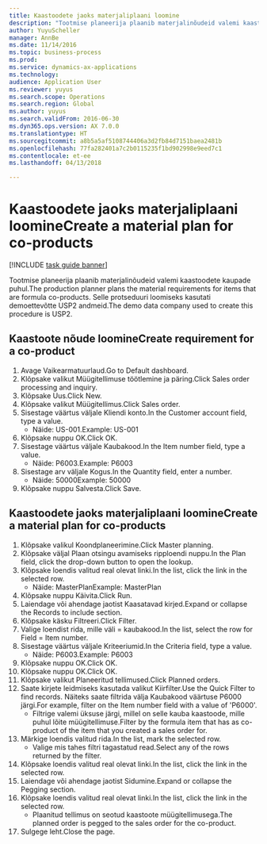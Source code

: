 ```yaml
--- 
title: Kaastoodete jaoks materjaliplaani loomine
description: "Tootmise planeerija plaanib materjalinõudeid valemi kaastoodete kaupade puhul."
author: YuyuScheller
manager: AnnBe
ms.date: 11/14/2016
ms.topic: business-process
ms.prod: 
ms.service: dynamics-ax-applications
ms.technology: 
audience: Application User
ms.reviewer: yuyus
ms.search.scope: Operations
ms.search.region: Global
ms.author: yuyus
ms.search.validFrom: 2016-06-30
ms.dyn365.ops.version: AX 7.0.0
ms.translationtype: HT
ms.sourcegitcommit: a8b5a5af5108744406a3d2fb84d7151baea2481b
ms.openlocfilehash: 77fa282401a7c2b0115235f1bd902998e9eed7c1
ms.contentlocale: et-ee
ms.lasthandoff: 04/13/2018

---
```

# <a name="create-a-material-plan-for-co-products"></a><span data-ttu-id="e2fa2-103">Kaastoodete jaoks materjaliplaani loomine</span><span class="sxs-lookup"><span data-stu-id="e2fa2-103">Create a material plan for co-products</span></span>

[!INCLUDE [task guide banner](../../includes/task-guide-banner.md)]

<span data-ttu-id="e2fa2-104">Tootmise planeerija plaanib materjalinõudeid valemi kaastoodete kaupade puhul.</span><span class="sxs-lookup"><span data-stu-id="e2fa2-104">The production planner plans the material requirements for items that are formula co-products.</span></span> <span data-ttu-id="e2fa2-105">Selle protseduuri loomiseks kasutati demoettevõtte USP2 andmeid.</span><span class="sxs-lookup"><span data-stu-id="e2fa2-105">The demo data company used to create this procedure is USP2.</span></span>


## <a name="create-requirement-for-a-co-product"></a><span data-ttu-id="e2fa2-106">Kaastoote nõude loomine</span><span class="sxs-lookup"><span data-stu-id="e2fa2-106">Create requirement for a co-product</span></span>
1. <span data-ttu-id="e2fa2-107">Avage Vaikearmatuurlaud.</span><span class="sxs-lookup"><span data-stu-id="e2fa2-107">Go to Default dashboard.</span></span>
2. <span data-ttu-id="e2fa2-108">Klõpsake valikut Müügitellimuse töötlemine ja päring.</span><span class="sxs-lookup"><span data-stu-id="e2fa2-108">Click Sales order processing and inquiry.</span></span>
3. <span data-ttu-id="e2fa2-109">Klõpsake Uus.</span><span class="sxs-lookup"><span data-stu-id="e2fa2-109">Click New.</span></span>
4. <span data-ttu-id="e2fa2-110">Klõpsake valikut Müügitellimus.</span><span class="sxs-lookup"><span data-stu-id="e2fa2-110">Click Sales order.</span></span>
5. <span data-ttu-id="e2fa2-111">Sisestage väärtus väljale Kliendi konto.</span><span class="sxs-lookup"><span data-stu-id="e2fa2-111">In the Customer account field, type a value.</span></span>
    * <span data-ttu-id="e2fa2-112">Näide: US-001.</span><span class="sxs-lookup"><span data-stu-id="e2fa2-112">Example: US-001</span></span>  
6. <span data-ttu-id="e2fa2-113">Klõpsake nuppu OK.</span><span class="sxs-lookup"><span data-stu-id="e2fa2-113">Click OK.</span></span>
7. <span data-ttu-id="e2fa2-114">Sisestage väärtus väljale Kaubakood.</span><span class="sxs-lookup"><span data-stu-id="e2fa2-114">In the Item number field, type a value.</span></span>
    * <span data-ttu-id="e2fa2-115">Näide: P6003.</span><span class="sxs-lookup"><span data-stu-id="e2fa2-115">Example: P6003</span></span>  
8. <span data-ttu-id="e2fa2-116">Sisestage arv väljale Kogus.</span><span class="sxs-lookup"><span data-stu-id="e2fa2-116">In the Quantity field, enter a number.</span></span>
    * <span data-ttu-id="e2fa2-117">Näide: 50000</span><span class="sxs-lookup"><span data-stu-id="e2fa2-117">Example: 50000</span></span>  
9. <span data-ttu-id="e2fa2-118">Klõpsake nuppu Salvesta.</span><span class="sxs-lookup"><span data-stu-id="e2fa2-118">Click Save.</span></span>

## <a name="create-a-material-plan-for-co-products"></a><span data-ttu-id="e2fa2-119">Kaastoodete jaoks materjaliplaani loomine</span><span class="sxs-lookup"><span data-stu-id="e2fa2-119">Create a material plan for co-products</span></span>
1. <span data-ttu-id="e2fa2-120">Klõpsake valikul Koondplaneerimine.</span><span class="sxs-lookup"><span data-stu-id="e2fa2-120">Click Master planning.</span></span>
2. <span data-ttu-id="e2fa2-121">Klõpsake väljal Plaan otsingu avamiseks ripploendi nuppu.</span><span class="sxs-lookup"><span data-stu-id="e2fa2-121">In the Plan field, click the drop-down button to open the lookup.</span></span>
3. <span data-ttu-id="e2fa2-122">Klõpsake loendis valitud real olevat linki.</span><span class="sxs-lookup"><span data-stu-id="e2fa2-122">In the list, click the link in the selected row.</span></span>
    * <span data-ttu-id="e2fa2-123">Näide: MasterPlan</span><span class="sxs-lookup"><span data-stu-id="e2fa2-123">Example: MasterPlan</span></span>  
4. <span data-ttu-id="e2fa2-124">Klõpsake nuppu Käivita.</span><span class="sxs-lookup"><span data-stu-id="e2fa2-124">Click Run.</span></span>
5. <span data-ttu-id="e2fa2-125">Laiendage või ahendage jaotist Kaasatavad kirjed.</span><span class="sxs-lookup"><span data-stu-id="e2fa2-125">Expand or collapse the Records to include section.</span></span>
6. <span data-ttu-id="e2fa2-126">Klõpsake käsku Filtreeri.</span><span class="sxs-lookup"><span data-stu-id="e2fa2-126">Click Filter.</span></span>
7. <span data-ttu-id="e2fa2-127">Valige loendist rida, mille väli = kaubakood.</span><span class="sxs-lookup"><span data-stu-id="e2fa2-127">In the list, select the row for Field = Item number.</span></span>
8. <span data-ttu-id="e2fa2-128">Sisestage väärtus väljale Kriteeriumid.</span><span class="sxs-lookup"><span data-stu-id="e2fa2-128">In the Criteria field, type a value.</span></span>
    * <span data-ttu-id="e2fa2-129">Näide: P6003.</span><span class="sxs-lookup"><span data-stu-id="e2fa2-129">Example: P6003</span></span>  
9. <span data-ttu-id="e2fa2-130">Klõpsake nuppu OK.</span><span class="sxs-lookup"><span data-stu-id="e2fa2-130">Click OK.</span></span>
10. <span data-ttu-id="e2fa2-131">Klõpsake nuppu OK.</span><span class="sxs-lookup"><span data-stu-id="e2fa2-131">Click OK.</span></span>
11. <span data-ttu-id="e2fa2-132">Klõpsake valikut Planeeritud tellimused.</span><span class="sxs-lookup"><span data-stu-id="e2fa2-132">Click Planned orders.</span></span>
12. <span data-ttu-id="e2fa2-133">Saate kirjete leidmiseks kasutada valikut Kiirfilter.</span><span class="sxs-lookup"><span data-stu-id="e2fa2-133">Use the Quick Filter to find records.</span></span> <span data-ttu-id="e2fa2-134">Näiteks saate filtrida välja Kaubakood väärtuse P6000 järgi.</span><span class="sxs-lookup"><span data-stu-id="e2fa2-134">For example, filter on the Item number field with a value of 'P6000'.</span></span>
    * <span data-ttu-id="e2fa2-135">Filtrige valemi üksuse järgi, millel on selle kauba kaastoode, mille puhul lõite müügitellimuse.</span><span class="sxs-lookup"><span data-stu-id="e2fa2-135">Filter by the formula item that has as co-product of the item that you created a sales order for.</span></span>  
13. <span data-ttu-id="e2fa2-136">Märkige loendis valitud rida.</span><span class="sxs-lookup"><span data-stu-id="e2fa2-136">In the list, mark the selected row.</span></span>
    * <span data-ttu-id="e2fa2-137">Valige mis tahes filtri tagastatud read.</span><span class="sxs-lookup"><span data-stu-id="e2fa2-137">Select any of the rows returned by the filter.</span></span>  
14. <span data-ttu-id="e2fa2-138">Klõpsake loendis valitud real olevat linki.</span><span class="sxs-lookup"><span data-stu-id="e2fa2-138">In the list, click the link in the selected row.</span></span>
15. <span data-ttu-id="e2fa2-139">Laiendage või ahendage jaotist Sidumine.</span><span class="sxs-lookup"><span data-stu-id="e2fa2-139">Expand or collapse the Pegging section.</span></span>
16. <span data-ttu-id="e2fa2-140">Klõpsake loendis valitud real olevat linki.</span><span class="sxs-lookup"><span data-stu-id="e2fa2-140">In the list, click the link in the selected row.</span></span>
    * <span data-ttu-id="e2fa2-141">Plaanitud tellimus on seotud kaastoote müügitellimusega.</span><span class="sxs-lookup"><span data-stu-id="e2fa2-141">The planned order is pegged to the sales order for the co-product.</span></span>  
17. <span data-ttu-id="e2fa2-142">Sulgege leht.</span><span class="sxs-lookup"><span data-stu-id="e2fa2-142">Close the page.</span></span>


